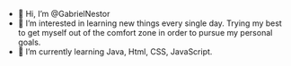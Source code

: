 - 👋 Hi, I’m @GabrielNestor
- 👀 I’m interested in learning new things every single day. Trying my best to get myself out of the comfort zone in order to pursue my personal goals.
- 🌱 I’m currently learning Java, Html, CSS, JavaScript.

